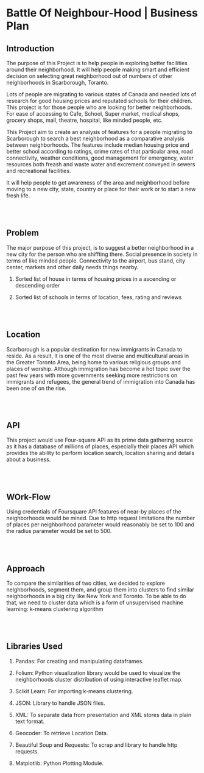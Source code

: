 # **Battle Of Neighbour-Hood | Business Plan**

## **Introduction**

The purpose of this Project is to help people in exploring better facilities around their neighborhood. It will help people making smart and efficient decision on selecting great neighborhood out of numbers of other neighborhoods in Scarborough, Toranto.

Lots of people are migrating to various states of Canada and needed lots of research for good housing prices and reputated schools for their children. This project is for those people who are looking for better neighborhoods. For ease of accessing to Cafe, School, Super market, medical shops, grocery shops, mall, theatre, hospital, like minded people, etc.

This Project aim to create an analysis of features for a people migrating to Scarborough to search a best neighborhood as a comparative analysis between neighborhoods. The features include median housing price and better school according to ratings, crime rates of that particular area, road connectivity, weather conditions, good management for emergency, water resources both freash and waste water and excrement conveyed in sewers and recreational facilities.

It will help people to get awareness of the area and neighborhood before moving to a new city, state, country or place for their work or to start a new fresh life.

<br><br>

## **Problem**

The major purpose of this project, is to suggest a better neighborhood in a new city for the person who are shiffting there. Social presence in society in terms of like minded people. Connectivity to the airport, bus stand, city center, markets and other daily needs things nearby.

1. Sorted list of house in terms of housing prices in a ascending or descending order

2. Sorted list of schools in terms of location, fees, rating and reviews

<br><br>

## **Location**

Scarborough is a popular destination for new immigrants in Canada to reside. As a result, it is one of the most diverse and multicultural areas in the Greater Toronto Area, being home to various religious groups and places of worship. Although immigration has become a hot topic over the past few years with more governments seeking more restrictions on immigrants and refugees, the general trend of immigration into Canada has been one of on the rise.

<br><br>


## **API**

This project would use Four-square API as its prime data gathering source as it has a database of millions of places, especially their places API which provides the ability to perform location search, location sharing and details about a business.

<br><br>

## **WOrk-Flow**
Using credentials of Foursquare API features of near-by places of the neighborhoods would be mined. Due to http request limitations the number of places per neighborhood parameter would reasonably be set to 100 and the radius parameter would be set to 500.

<br><br>

## **Approach**

To compare the similarities of two cities, we decided to explore neighborhoods, segment them, and group them into clusters to find similar neighborhoods in a big city like New York and Toronto. To be able to do that, we need to cluster data which is a form of unsupervised machine learning: k-means clustering algorithm

<br><br>

## **Libraries Used**

1. Pandas: For creating and manipulating dataframes.

2. Folium: Python visualization library would be used to visualize the neighborhoods cluster distribution of using interactive leaflet map.

3. Scikit Learn: For importing k-means clustering.

4. JSON: Library to handle JSON files.

5. XML: To separate data from presentation and XML stores data in plain text format.

6. Geocoder: To retrieve Location Data.

7. Beautiful Soup and Requests: To scrap and library to handle http requests.

8. Matplotlib: Python Plotting Module.